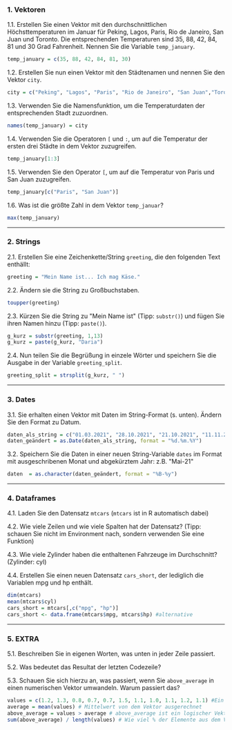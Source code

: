### 1. Vektoren  

  1.1. Erstellen Sie einen Vektor mit den durchschnittlichen Höchsttemperaturen im Januar für Peking, Lagos, Paris, Rio de Janeiro, San Juan und Toronto. Die entsprechenden    Temperaturen sind 35, 88, 42, 84, 81 und 30 Grad Fahrenheit. Nennen Sie die Variable `temp_january`.  

```r
temp_january = c(35, 88, 42, 84, 81, 30)
  ```
  1.2. Erstellen Sie nun einen Vektor mit den Städtenamen und nennen Sie den Vektor `city`.  
```r
city = c("Peking", "Lagos", "Paris", "Rio de Janeiro", "San Juan","Toronto")
  ```
  1.3. Verwenden Sie die Namensfunktion, um die Temperaturdaten der entsprechenden Stadt zuzuordnen.  
```r
names(temp_january) = city
  ```
  1.4. Verwenden Sie die Operatoren `[` und `:`, um auf die Temperatur der ersten drei Städte in dem Vektor zuzugreifen.  
```r
temp_january[1:3]
  ```
  1.5. Verwenden Sie den Operator `[`, um auf die Temperatur von Paris und San Juan zuzugreifen.  
```r
temp_january[c("Paris", "San Juan")]
  ```
  1.6. Was ist die größte Zahl in dem Vektor `temp_januar`?
```r
max(temp_january)
  ```
***
### 2. Strings  
  2.1. Erstellen Sie eine Zeichenkette/String `greeting`, die den folgenden Text enthällt: 

  ```r
  greeting = "Mein Name ist... Ich mag Käse."
  ```
  2.2. Ändern sie die String zu Großbuchstaben. 
```r
toupper(greeting)
```

  2.3. Kürzen Sie die String zu "Mein Name ist" (Tipp: `substr()`) und fügen Sie ihren Namen hinzu (Tipp: `paste()`). 
```r
g_kurz = substr(greeting, 1,13)
g_kurz = paste(g_kurz, "Daria")
```
  2.4. Nun teilen Sie die Begrüßung in einzele Wörter und speichern Sie die Ausgabe in der Variable `greeting_split`. 
```r
greeting_split = strsplit(g_kurz, " ")
```

***
### 3. Dates  
  3.1. Sie erhalten einen Vektor mit Daten im String-Format (s. unten). Ändern Sie den Format zu Datum. 

  ```r
  daten_als_string = c("01.03.2021", "28.10.2021", "21.10.2021", "11.11.2021")
  daten_geändert = as.Date(daten_als_string, format = "%d.%m.%Y")
  ```

  3.2. Speichern Sie die Daten in einer neuen String-Variable `dates` im Format mit ausgeschribenen Monat und abgekürztem Jahr: z.B. "Mai-21" 
```r
daten  = as.character(daten_geändert, format = "%B-%y")
```
***
### 4. Dataframes  
  4.1. Laden Sie den Datensatz `mtcars` (`mtcars` ist in R automatisch dabei)

  4.2. Wie viele Zeilen und wie viele Spalten hat der Datensatz? (Tipp: schauen Sie nicht im Environment nach, sondern verwenden Sie eine Funktion)

  4.3. Wie viele Zylinder haben die enthaltenen Fahrzeuge im Durchschnitt? (Zylinder: cyl)

  4.4. Erstellen Sie einen neuen Datensatz `cars_short`, der lediglich die Variablen mpg und hp enthält.
```r
dim(mtcars)
mean(mtcars$cyl)
cars_short = mtcars[,c("mpg", "hp")]
cars_short <- data.frame(mtcars$mpg, mtcars$hp) #alternative
```
***
### 5. EXTRA 

  5.1. Beschreiben Sie in eigenen Worten, was unten in jeder Zeile passiert. 

  5.2. Was bedeutet das Resultat der letzten Codezeile? 

  5.3. Schauen Sie sich hierzu an, was passiert, wenn Sie `above_average` in einen numerischen Vektor umwandeln. Warum passiert das? 

```r
values = c(1.2, 1.3, 0.8, 0.7, 0.7, 1.5, 1.1, 1.0, 1.1, 1.2, 1.1) #Ein numerischer Vektor values wird erstellt
average = mean(values) # Mittelwert von dem Vektor ausgerechnet
above_average = values > average # above_average ist ein logischer Vektor, der für jedes Element in values die Prüfung enthällt ob das Element größer als der Mittelwert ist
sum(above_average) / length(values) # Wie viel % der Elemente aus dem Vektor values sind über den Durchschnitt?  
```

